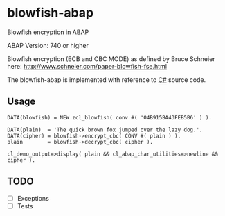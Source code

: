 # blowfish-abap
Blowfish encryption in ABAP

ABAP Version: 740 or higher

Blowfish encryption (ECB and CBC MODE) as defined by Bruce Schneier here: http://www.schneier.com/paper-blowfish-fse.html

The blowfish-abap is implemented with reference to [C#](https://www.schneier.com/code/blowfish.cs) source code.

## Usage
    DATA(blowfish) = NEW zcl_blowfish( conv #( '04B915BA43FEB5B6' ) ).
    
    DATA(plain)  = 'The quick brown fox jumped over the lazy dog.'.
    DATA(cipher) = blowfish->encrypt_cbc( CONV #( plain ) ).
    plain        = blowfish->decrypt_cbc( cipher ).
    
    cl_demo_output=>display( plain && cl_abap_char_utilities=>newline && cipher ).

## TODO
- [ ] Exceptions
- [ ] Tests
